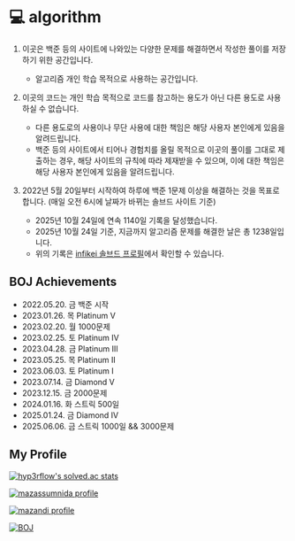 # 💻 algorithm

1. 이곳은 백준 등의 사이트에 나와있는 다양한 문제를 해결하면서 작성한 풀이를 저장하기 위한 공간입니다.

    - 알고리즘 개인 학습 목적으로 사용하는 공간입니다.

2. 이곳의 코드는 개인 학습 목적으로 코드를 참고하는 용도가 아닌 다른 용도로 사용하실 수 없습니다.

    - 다른 용도로의 사용이나 무단 사용에 대한 책임은 해당 사용자 본인에게 있음을 알려드립니다.
    - 백준 등의 사이트에서 티어나 경험치를 올릴 목적으로 이곳의 풀이를 그대로 제출하는 경우, 해당 사이트의 규칙에 따라 제재받을 수 있으며, 이에 대한 책임은 해당 사용자 본인에게 있음을 알려드립니다.

3. 2022년 5월 20일부터 시작하여 하루에 백준 1문제 이상을 해결하는 것을 목표로 합니다. (매일 오전 6시에 날짜가 바뀌는 솔브드 사이트 기준)

    - 2025년 10월 24일에 연속 1140일 기록을 달성했습니다.
    - 2025년 10월 24일 기준, 지금까지 알고리즘 문제를 해결한 날은 총 1238일입니다.
    - 위의 기록은 [infikei 솔브드 프로필](https://solved.ac/profile/infikei)에서 확인할 수 있습니다.

## BOJ Achievements

- 2022.05.20. 금 백준 시작
- 2023.01.26. 목 Platinum V
- 2023.02.20. 월 1000문제
- 2023.02.25. 토 Platinum IV
- 2023.04.28. 금 Platinum III
- 2023.05.25. 목 Platinum II
- 2023.06.03. 토 Platinum I
- 2023.07.14. 금 Diamond V
- 2023.12.15. 금 2000문제
- 2024.01.16. 화 스트릭 500일
- 2025.01.24. 금 Diamond IV
- 2025.06.06. 금 스트릭 1000일 && 3000문제

## My Profile

[![hyp3rflow's solved.ac stats](https://github-readme-solvedac.hyp3rflow.vercel.app/api/?handle=infikei)](https://solved.ac/profile/infikei)

[![mazassumnida profile](http://mazassumnida.wtf/api/v2/generate_badge?boj=infikei)](https://solved.ac/profile/infikei)

[![mazandi profile](http://mazandi.herokuapp.com/api?handle=infikei&theme=dark)](https://solved.ac/profile/infikei)

[![BOJ](https://bojstat.vulcan.site/infikei)](https://solved.ac/profile/infikei)
